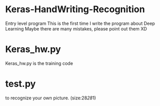 # Keras-HandWriting-Recognition
Entry level program
This is the first time I write the program about Deep Learning
Maybe there are many mistakes, please point out them  XD

# Keras_hw.py
Keras_hw.py is the training code

# test.py
to recognize your own picture. (size:28*28*1)
